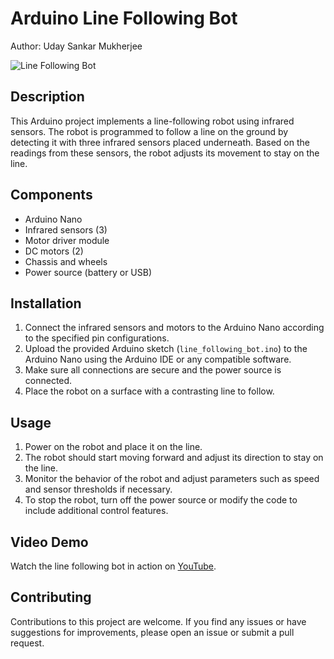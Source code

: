 # Arduino Line Following Bot

Author: Uday Sankar Mukherjee

![Line Following Bot](line_following_bot.jpg)

## Description
This Arduino project implements a line-following robot using infrared sensors. The robot is programmed to follow a line on the ground by detecting it with three infrared sensors placed underneath. Based on the readings from these sensors, the robot adjusts its movement to stay on the line.

## Components
- Arduino Nano
- Infrared sensors (3)
- Motor driver module
- DC motors (2)
- Chassis and wheels
- Power source (battery or USB)

## Installation
1. Connect the infrared sensors and motors to the Arduino Nano according to the specified pin configurations.
2. Upload the provided Arduino sketch (`line_following_bot.ino`) to the Arduino Nano using the Arduino IDE or any compatible software.
3. Make sure all connections are secure and the power source is connected.
4. Place the robot on a surface with a contrasting line to follow.

## Usage
1. Power on the robot and place it on the line.
2. The robot should start moving forward and adjust its direction to stay on the line.
3. Monitor the behavior of the robot and adjust parameters such as speed and sensor thresholds if necessary.
4. To stop the robot, turn off the power source or modify the code to include additional control features.

## Video Demo
Watch the line following bot in action on [YouTube](https://www.youtube.com/watch?v=your_video_id).

## Contributing
Contributions to this project are welcome. If you find any issues or have suggestions for improvements, please open an issue or submit a pull request.
